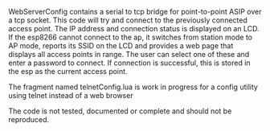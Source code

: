 WebServerConfig contains a serial to tcp bridge for point-to-point ASIP over a tcp socket.
This code will try and connect to the previously connected access point. The IP address and connection status is displayed on an LCD.
If the esp8266 cannot connect to the ap, it switches from station mode to AP mode, reports its SSID on the LCD and provides a web page that displays all access points in range.
The user can select one of these and enter a password to connect. If connection is successful, this is stored in the esp as the current access point.

The fragment named telnetConfig.lua is work in progress for a config utility using telnet instead of a web browser

The code is not tested, documented or complete and should not be reproduced.